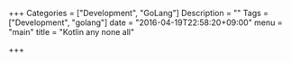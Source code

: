 +++
Categories = ["Development", "GoLang"]
Description = ""
Tags = ["Development", "golang"]
date = "2016-04-19T22:58:20+09:00"
menu = "main"
title = "Kotlin any none all"

+++

